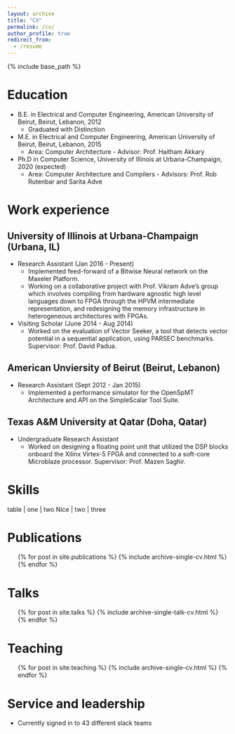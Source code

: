 ```yaml
---
layout: archive
title: "CV"
permalink: /cv/
author_profile: true
redirect_from:
  - /resume
---
```


{% include base_path %}

Education
======
* B.E. in Electrical and Computer Engineering, American University of Beirut, Beirut, Lebanon, 2012
  * Graduated with Distinction
* M.E. in Electrical and Computer Engineering, American University of Beirut, Beirut, Lebanon, 2015
  * Area: Computer Architecture - Advisor: Prof. Haitham Akkary
* Ph.D in Computer Science, University of Illinois at Urbana-Champaign, 2020 (expected)
  * Area: Computer Architecture and Compilers - Advisors: Prof. Rob Rutenbar and Sarita Adve

Work experience
======

University of Illinois at Urbana-Champaign (Urbana, IL)
------
* Research Assistant (Jan 2016 - Present)
  * Implemented feed-forward of a Bitwise Neural network on the Maxeler Platform.
  * Working on a collaborative project with Prof. Vikram Adve’s group which involves compiling from hardware agnostic high level languages down to FPGA through the HPVM intermediate representation, and redesigning the memory infrastructure in heterogeneous architectures with FPGAs.
* Visiting Scholar (June 2014 - Aug 2014)
  * Worked on the evaluation of Vector Seeker, a tool that detects vector potential in a sequential application, using PARSEC benchmarks. Supervisor: Prof. David Padua.

American Unviersity of Beirut (Beirut, Lebanon)
------
* Research Assistant (Sept 2012 - Jan 2015)
  * Implemented a performance simulator for the OpenSpMT Architecture and API on the SimpleScalar Tool Suite.

Texas A&M University at Qatar (Doha, Qatar)
------
* Undergraduate Research Assistant
  * Worked on designing a floating point unit that utilized the DSP blocks onboard the Xilinx Virtex-5 FPGA
and connected to a soft-core Microblaze processor. Supervisor: Prof. Mazen Saghir.

Skills
======

table | one | two
Nice | two | three

Publications
======
  <ul>{% for post in site.publications %}
    {% include archive-single-cv.html %}
  {% endfor %}</ul>
  
Talks
======
  <ul>{% for post in site.talks %}
    {% include archive-single-talk-cv.html %}
  {% endfor %}</ul>
  
Teaching
======
  <ul>{% for post in site.teaching %}
    {% include archive-single-cv.html %}
  {% endfor %}</ul>
  
Service and leadership
======
* Currently signed in to 43 different slack teams
